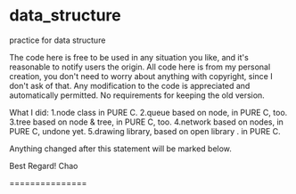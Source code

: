 data_structure
==============

practice for data structure


The code here is free to be used in any situation you like, and it's reasonable to notify users the origin.
All code here is from my personal creation, you don't need to worry about anything with copyright, since I don't ask of that.
Any modification to the code is appreciated and automatically permitted. No requirements for keeping the old version.


What I did:
1.node class in PURE C.
2.queue based on node, in PURE C, too.
3.tree based on node & tree, in PURE C, too.
4.network based on nodes, in PURE C, undone yet.
5.drawing library, based on open library <Graphics>. in PURE C.

Anything changed after this statement will be marked below.

Best Regard!
Chao


===============
